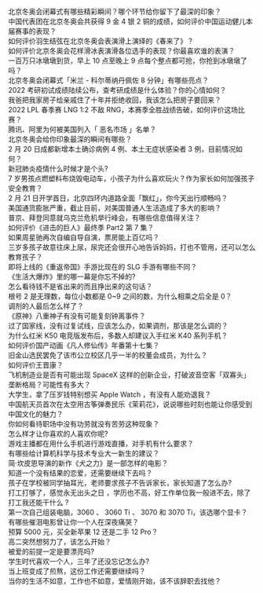 北京冬奥会闭幕式有哪些精彩瞬间？哪个环节给你留下了最深的印象？  
中国代表团在北京冬奥会共获得 9 金 4 银 2 铜的成绩，如何评价中国运动健儿本届赛事的表现？  
如何评价羽生结弦在北京冬奥会表演滑上演绎的《春来了》？  
如何评价北京冬奥会花样滑冰表演滑各位选手的表现？你最喜欢谁的表演？  
一百万只冰墩墩到货，早上 10 点至晚上 9 点每个整点都可抢，你抢到冰墩墩了吗？  
北京冬奥会闭幕式「米兰 - 科尔蒂纳丹佩佐 8 分钟」有哪些亮点？  
2022 考研初试成绩陆续公布，查考研成绩是什么体验？你的心情如何？  
我爸把我家房子给亲戚住了十年并拒绝收回，我该怎么把房子要回来？  
2022 LPL 春季赛 LNG 1:2 不敌 RNG，本赛季全胜战绩告破，如何评价这场比赛？  
腾讯、阿里为何被美国列入「 恶名市场 」名单？  
北京冬奥会给你印象最深的瞬间有哪些？  
2 月 20 日成都新增本土确诊病例 4 例、本土无症状感染者 3 例，目前情况如何？  
新冠肺炎疫情什么时候才是个头?  
7 岁男孩点燃塑料布烧毁电动车，小孩子为什么喜欢玩火？作为家长如何加强孩子安全教育？  
2 月 21 日开学首日，北京四环内道路全面「飘红」，你今天出行顺畅吗？  
美国通货膨胀严重，截止目前，对美国普通人生活造成了多大的影响？  
普京、拜登同意就乌克兰危机举行峰会，有哪些信息值得关注？  
如何评价《进击的巨人》最终季 Part2 第 7 集？  
如果周星驰再次自编自导自演，票房能上百亿吗？  
三岁多孩子故意往床上尿，尿完还会很开心地告诉妈妈，打也不管用，还可以怎么教育孩子？  
即将上线的《重返帝国》手游比现在的 SLG 手游有哪些不同？  
《生活大爆炸》里的哪一幕是你忘不掉的?  
怎么看待钱不是省出来的而且挣出来的这句话？  
根号 2 是无理数，每位小数都是 0~9 之间的数，为什么相乘之后全是 0？  
调剂的人最后怎么样了？  
《原神》八重神子有没有可能复刻钟离事件？  
过了国家线，没有过复试线，应该怎么办，如果调剂，那该是怎么调的？  
为什么红米 K50 电竞版发布后，多数人却建议入手红米 K40 系列手机？  
如何评价国产动画《凡人修仙传》年番第十七集？  
旧金山选民罢免了该市公立校区几乎一半的校董会成员，为什么？  
如何评价王晋康？  
飞机制造业是否有可能出现 SpaceX 这样的创新企业，打破波音空客「双寡头」垄断格局？可能性有多大？  
大学生，拿了压岁钱特别想买 Apple Watch ，有没有人能劝退我？  
中国航天员首次在太空用古筝弹奏民乐《茉莉花》，说说哪些时刻也能让你感受到中国文化的魅力？  
你如何看待职场中没有功劳就没有苦劳这种现象？  
怎么样才让你喜欢的人喜欢你呢?  
游戏主播都在用什么手机进行游戏直播，对手机有什么要求？  
有哪些给计算机科学与技术专业大一新生的建议？  
简·坎皮恩导演的新作《犬之力》是一部怎样的电影？  
知道一个没有结果的恋爱，还需要继续下去吗？  
孩子在学校被同学抽耳光，老师要求孩子不告诉家长，家长知道了怎么办?  
打工打够了，感觉永无出头之日 ，学历也不高，好工作单位我一般进不去，除了打工我还能干什么 ?  
第一次自己组装电脑，3060 、 3060 Ti 、 3070 和 3070 Ti，该选哪个显卡？  
有哪些催泪电影曾让你一个人在深夜痛哭？  
预算 5000 元，买全新苹果 12 还是二手 12 Pro？  
高二突然想努力了，该怎么开始？  
被爱的前提一定是要漂亮吗?  
学生时代喜欢一个人，三年了还没忘记怎么办?  
当上班变成了煎熬，这份工作还需要继续吗？  
当你的生活不如意，工作也不如意，爱情刚开始，该不该辞职去找他？  
